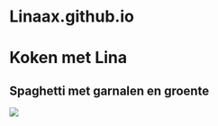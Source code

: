 # Linaax.github.io
<h1>Koken met Lina</h1>
<h2>Spaghetti met garnalen en groente</h2>
<img src="https://www.google.com/url?sa=i&url=https%3A%2F%2Fkookmutsjes.com%2Frecept%2Fspaghetti-met-garnalen-en-groenten%2F&psig=AOvVaw0fBSkBr8CqFlSiNrZVZXt3&ust=1623924986067000&source=images&cd=vfe&ved=0CAIQjRxqFwoTCKjE4ZP2m_ECFQAAAAAdAAAAABA5">
